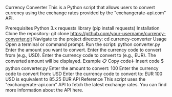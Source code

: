 Currency Converter
This is a Python script that allows users to convert currency using the exchange rates provided by the "exchangerate-api.com" API.

Prerequisites
Python 3.x
requests library (pip install requests)
Installation
Clone the repository: git clone https://github.com/your-username/currency-converter.git
Navigate to the project directory: cd currency-converter
Usage
Open a terminal or command prompt.
Run the script: python converter.py
Enter the amount you want to convert.
Enter the currency code to convert from (e.g., USD).
Enter the currency code to convert to (e.g., EUR).
The converted amount will be displayed.
Example
📋 Copy code➕ Insert code
$ python converter.py
Enter the amount to convert: 100
Enter the currency code to convert from: USD
Enter the currency code to convert to: EUR
100 USD is equivalent to 85.25 EUR
API Reference
This script uses the "exchangerate-api.com" API to fetch the latest exchange rates. You can find more information about the API here.
